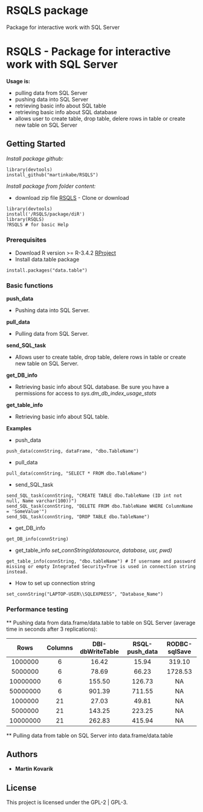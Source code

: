 # RSQLS package
Package for interactive work with SQL Server

# RSQLS - Package for interactive work with SQL Server

**Usage is:**
* pulling data from SQL Server
* pushing data into SQL Server
* retrieving basic info about SQL table
* retrieving basic info about SQL database
* allows user to create table, drop table, delere rows in table or create new table on SQL Server

## Getting Started

*Install package github:*
```
library(devtools)
install_github("martinkabe/RSQLS")
```
*Install package from folder content:*
* download zip file [RSQLS](https://github.com/martinkabe/RSQLS_package/) - Clone or download
```
library(devtools)
install('/RSQLS/package/diR')
library(RSQLS)
?RSQLS # for basic Help
```

### Prerequisites

* Download R version >= R-3.4.2 [RProject](https://www.r-project.org/)
* Install data.table package
```
install.packages("data.table")
```

### Basic functions

**push_data**
* Pushing data into SQL Server.

**pull_data**
* Pulling data from SQL Server.

**send_SQL_task**
* Allows user to create table, drop table, delere rows in table or create new table on SQL Server.

**get_DB_info**
* Retrieving basic info about SQL database. Be sure you have a permissions for access to *sys.dm_db_index_usage_stats*

**get_table_info**
* Retrieving basic info about SQL table.

**Examples**
* push_data
```
push_data(connString, dataFrame, "dbo.TableName")
```
* pull_data
```
pull_data(connString, "SELECT * FROM dbo.TableName")
```

* send_SQL_task
```
send_SQL_task(connString, "CREATE TABLE dbo.TableName (ID int not null, Name varchar(100))")
send_SQL_task(connString, "DELETE FROM dbo.TableName WHERE ColumnName = 'SomeValue'")
send_SQL_task(connString, "DROP TABLE dbo.TableName")
```

* get_DB_info
```
get_DB_info(connString)
```

* get_table_info
*set_connString(datasource, database, usr, pwd)*
```
get_table_info(connString, "dbo.tableName") # If username and password missing or empty Integrated Security=True is used in connection string instead.
```

* How to set up connection string
```
set_connString("LAPTOP-USER\\SQLEXPRESS", "Database_Name")
```

### Performance testing
** Pushing data from data.frame/data.table to table on SQL Server (average time in seconds after 3 replications):

| Rows | Columns | DBI-dbWriteTable | RSQL-push_data | RODBC-sqlSave |
| :---: | :---: | :---: | :---: | :---: |
| 1000000 | 6 | 16.42 | 15.94 | 319.10 |
| 5000000 | 6 | 78.69 | 66.23 | 1728.53 |
| 10000000 | 6 | 155.50 | 126.73 | NA |
| 50000000 | 6 | 901.39 | 711.55 | NA |
| 1000000 | 21 | 27.03 | 49.81 | NA |
| 5000000 | 21 | 143.25 | 223.25 | NA |
| 10000000 | 21 | 262.83 | 415.94 | NA |

** Pulling data from table on SQL Server into data.frame/data.table


## Authors

* **Martin Kovarik**


## License

This project is licensed under the GPL-2 | GPL-3.
